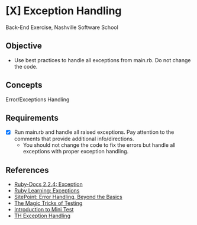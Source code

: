 # [X] Exception Handling
Back-End Exercise, Nashville Software School

## Objective
- Use best practices to handle all exceptions from main.rb. Do not change the code. 

## Concepts
Error/Exceptions Handling


## Requirements

- [X] Run main.rb and handle all raised exceptions. Pay attention to the comments that provide additional info/directions. 
  - You should not change the code to fix the errors but handle all exceptions with proper exception handling.


## References
- [Ruby-Docs 2.2.4: Exception](http://ruby-doc.org/core-2.4.2/Exception.html)
- [Ruby Learning: Exceptions](http://rubylearning.com/satishtalim/ruby_exceptions.html)
- [SitePoint: Error Handling, Beyond the Basics](https://www.sitepoint.com/ruby-error-handling-beyond-basics/)
- [The Magic Tricks of Testing](https://www.youtube.com/watch?v=URSWYvyc42M)
- [Introduction to Mini Test](https://launchschool.com/blog/assert-yourself-an-introduction-to-minitest)
- [TH Exception Handling](https://teamtreehouse.com/library/basic-exception-handling-with-php)
